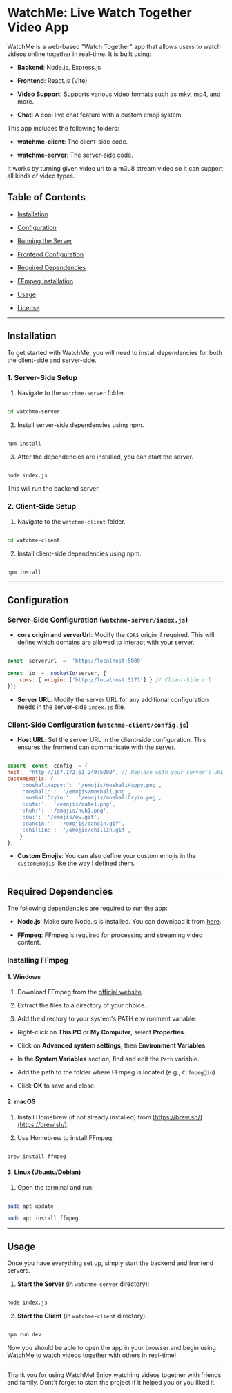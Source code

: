 
  

# WatchMe: Live Watch Together Video App

  

WatchMe is a web-based "Watch Together" app that allows users to watch videos online together in real-time. It is built using:

  

-  **Backend**: Node.js, Express.js

-  **Frontend**: React.js (Vite)

-  **Video Support**: Supports various video formats such as mkv, mp4, and more.

-  **Chat**: A cool live chat feature with a custom emoji system.

  

This app includes the following folders:

-  **watchme-client**: The client-side code.

-  **watchme-server**: The server-side code.

  It works by turning given video url to a m3u8  stream video so it can support all kinds of video types.

## Table of Contents

  

- [Installation](#installation)

- [Configuration](#configuration)

- [Running the Server](#running-the-server)

- [Frontend Configuration](#frontend-configuration)

- [Required Dependencies](#required-dependencies)

- [FFmpeg Installation](#ffmpeg-installation)

- [Usage](#usage)

- [License](#license)

  

---

  

## Installation

  

To get started with WatchMe, you will need to install dependencies for both the client-side and server-side.

  

### 1. Server-Side Setup

1. Navigate to the `watchme-server` folder.

```bash

cd watchme-server

```

2. Install server-side dependencies using npm.

```bash

npm install

```

3. After the dependencies are installed, you can start the server.

```bash

node index.js

```

This will run the backend server.

  

### 2. Client-Side Setup

1. Navigate to the `watchme-client` folder.

```bash

cd watchme-client

```

2. Install client-side dependencies using npm.

```bash

npm install

```

  

---

  

## Configuration

  

### Server-Side Configuration (`watchme-server/index.js`)

  

- **cors origin and serverUrl**: Modify the `CORS` origin if required. This will define which domains are allowed to interact with your server.

```javascript

const  serverUrl  =  'http://localhost:5000'

const  io  =  socketIo(server, {
	cors: { origin: ['http://localhost:5173'] } // Client-Side url
});

```

  

- **Server URL**: Modify the server URL for any additional configuration needs in the server-side `index.js` file.

  

### Client-Side Configuration (`watchme-client/config.js`)

  

- **Host URL**: Set the server URL in the client-side configuration. This ensures the frontend can communicate with the server.

```javascript

export  const  config  = {
host:  "http://167.172.61.249:5000", // Replace with your server's URL (e.g., http://localhost:5000)
customEmojis: {
	':moshaliHappy:':  '/emojis/moshaliHappy.png',
	':moshali:':  '/emojis/moshali.png',
	':moshaliCryin:':  '/emojis/moshaliCryin.png',
	':cute:':  '/emojis/cute1.png',
	':huh:':  '/emojis/huh1.png',
	':ow:':  '/emojis/ow.gif',
	':dancin:':  '/emojis/dancin.gif',
	':chillin:':  '/emojis/chillin.gif',
	}
};

```

  

- **Custom Emojis**: You can also define your custom emojis in the `customEmojis` like the way I defined them.

  

---

  

## Required Dependencies

  

The following dependencies are required to run the app:

  

- **Node.js**: Make sure Node.js is installed. You can download it from [here](https://nodejs.org/).

- **FFmpeg**: FFmpeg is required for processing and streaming video content.

  

### Installing FFmpeg

  

#### 1. Windows

  

1. Download FFmpeg from the [official website](https://ffmpeg.org/download.html).

2. Extract the files to a directory of your choice.

3. Add the directory to your system's PATH environment variable:

- Right-click on **This PC** or **My Computer**, select **Properties**.

- Click on **Advanced system settings**, then **Environment Variables**.

- In the **System Variables** section, find and edit the `Path` variable.

- Add the path to the folder where FFmpeg is located (e.g., `C:fmpegin`).

- Click **OK** to save and close.

  

#### 2. macOS

  

1. Install Homebrew (if not already installed) from [https://brew.sh/](https://brew.sh/).

2. Use Homebrew to install FFmpeg:

```bash

brew install ffmpeg

```

  

#### 3. Linux (Ubuntu/Debian)

  

1. Open the terminal and run:

```bash

sudo apt update

sudo apt install ffmpeg

```

  

---

  

## Usage

  

Once you have everything set up, simply start the backend and frontend servers.

  

1. **Start the Server** (in `watchme-server` directory):

```bash

node index.js

```

  

2. **Start the Client** (in `watchme-client` directory):

```bash

npm run dev

```

  

Now you should be able to open the app in your browser and begin using WatchMe to watch videos together with others in real-time!

  

---
Thank you for using WatchMe! Enjoy watching videos together with friends and family. Dont't forget to start the project if it helped you or you liked it.